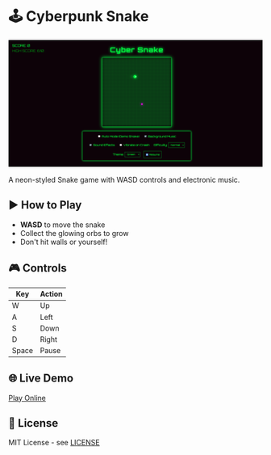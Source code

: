 # 🕹️ Cyberpunk Snake  

![Game Screenshot](preview.png)  

A neon-styled Snake game with WASD controls and electronic music.  

## ▶️ How to Play  
- **WASD** to move the snake  
- Collect the glowing orbs to grow  
- Don't hit walls or yourself!  

## 🎮 Controls  
| Key | Action |  
|-----|--------|  
| W   | Up     |  
| A   | Left   |  
| S   | Down   |  
| D   | Right  |  
| Space | Pause |  

## 🌐 Live Demo  
[Play Online](https://aryannten.github.io/cyberpunk-snake/)  

## 📜 License  
MIT License - see [LICENSE](LICENSE)  
